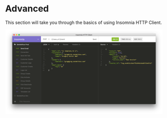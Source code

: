 # Advanced

This section will take you through the basics of using Insomnia HTTP Client.

![Screenshot of Insomnia HTTP Client](/images/screenshots/promo.png)